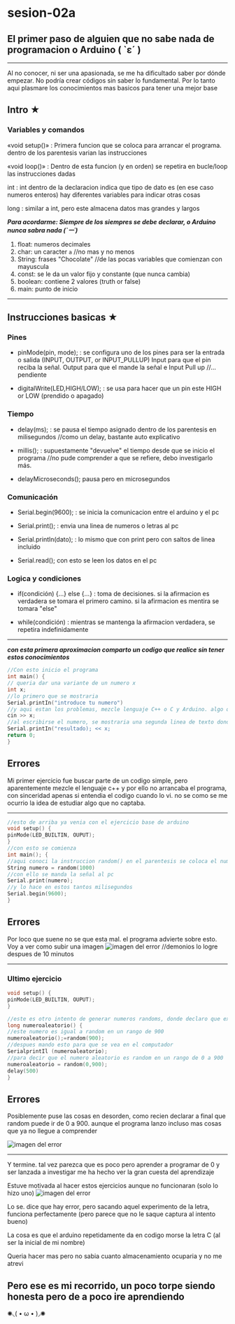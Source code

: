 # sesion-02a

## El primer paso de alguien que no sabe nada de programacion o Arduino ( `ε´ )
---
Al no conocer, ni ser una apasionada, se me ha dificultado saber por dónde empezar. No podría crear códigos sin saber lo fundamental.
Por lo tanto aqui plasmare los conocimientos mas basicos para tener una mejor base

## Intro ★
### Variables y comandos

«void setup()» : Primera funcion que se coloca para arrancar el programa. dentro de los parentesis varian las instrucciones

«void loop()» : Dentro de esta funcion (y en orden) se repetira en bucle/loop las instrucciones dadas

int : int dentro de la declaracion indica que tipo de dato es (en ese caso numeros enteros) hay diferentes variables para indicar otras cosas

long : similar a int, pero este almacena datos mas grandes y largos

***Para acordarme: Siempre de los siempres se debe declarar, o Arduino nunca sabra nada (`ー´)***

1. float: numeros decimales
2. char: un caracter ` a ` //no mas y no menos
3. String: frases "Chocolate" //de las pocas variables que comienzan con mayuscula
4. const: se le da un valor fijo y constante (que nunca cambia)
5. boolean: contiene 2 valores (truth or false)
6. main: punto de inicio

---

## Instrucciones basicas  ★

### Pines

- pinMode(pin, mode); : se configura uno de los pines para ser la entrada o salida (INPUT, OUTPUT, or INPUT_PULLUP) 
Input para que el pin reciba la señal. Output para que el mande la señal e Input Pull up //... pendiente

- digitalWrite(LED,HIGH/LOW); : se usa para hacer que un pin este HIGH or LOW (prendido o apagado)

### Tiempo

- delay(ms); : se pausa el tiempo asignado dentro de los parentesis en milisegundos //como un delay, bastante auto explicativo

- millis(); : supuestamente "devuelve" el tiempo desde que se inicio el programa //no pude comprender a que se refiere, debo investigarlo más.

- delayMicroseconds(); pausa pero en microsegundos

### Comunicación

- Serial.begin(9600); : se inicia la comunicacion entre el arduino y el pc

- Serial.print(); : envia una linea de numeros o letras al pc

- Serial.println(dato); : lo mismo que con print pero con saltos de linea incluido

- Serial.read(); con esto se leen los datos en el pc

### Logica y condiciones

- if(condición) {...} else {...} : toma de decisiones. si la afirmacion es verdadera se tomara el primero camino. si la afirmacion es mentira se tomara "else"

- while(condición) : mientras se mantenga la afirmacion verdadera, se repetira indefinidamente

---
***con esta primera aproximacion comparto un codigo que realice sin tener estos conocimientos***

```cpp
//Con esto inicio el programa
int main() {
// queria dar una variante de un numero x
int x;
//lo primero que se mostraria 
Serial.printIn("introduce tu numero")
//y aqui estan los problemas, mezcle lenguaje C++ o C y Arduino. algo que no es compatible 
cin >> x;
//al escribirse el numero, se mostraria una segunda linea de texto donde se veria ese numero
Serial.printIn("resultado); << x;
return 0; 
}
```

## Errores 

Mi primer ejercicio fue buscar parte de un codigo simple, pero aparentemente mezcle el lenguaje c++ y por ello no arrancaba el programa, con sinceridad apenas si entendia el codigo cuando lo vi. no se como se me ocurrio la idea de estudiar algo que no captaba.

---

```cpp
//esto de arriba ya venia con el ejercicio base de arduino
void setup() {
pinMode(LED_BUILTIN, OUPUT);
}
//con esto se comienza
int main(); {
//aqui conoci la instruccion random() en el parentesis se coloca el numero limite
String numero = random(1000)
//con ello se manda la señal al pc
Serial.print(numero);
//y lo hace en estos tantos milisegundos
Serial.begin(9600);
}
```

## Errores

Por loco que suene no se que esta mal. el programa advierte sobre esto. Voy a ver como subir una imagen
![imagen del error](https://raw.githubusercontent.com/Coff4/dis8645-2025-02-procesos/refs/heads/main/23-Coff4/sesion-02a/imagenes/error%201.png)
 //demonios lo logre despues de 10 minutos

 ---
 
 ### Ultimo ejercicio

 ```cpp
void setup() {
pinMode(LED_BUILTIN, OUPUT);
}

//este es otro intento de generar numeros randoms, donde declaro que existe el numero aleatorio
long numeroaleatorio() {
//este numero es igual a random en un rango de 900
numeroaleatorio();=random(900);
//despues mando esto para que se vea en el computador
SerialprintIl (numeroaleatorio);
//para decir que el numero aleatorio es random en un rango de 0 a 900
numeroaleatorio = random(0,900);
delay(500)
}
```

## Errores

Posiblemente puse las cosas en desorden, como recien declarar a final que random puede ir de 0 a 900.
aunque el programa lanzo incluso mas cosas que ya no llegue a comprender

![imagen del error](https://raw.githubusercontent.com/Coff4/dis8645-2025-02-procesos/refs/heads/main/23-Coff4/sesion-02a/imagenes/error%202.png)

---


Y termine. tal vez parezca que es poco pero aprender a programar de 0 y ser lanzada a investigar me ha hecho ver la gran cuesta del aprendizaje

Estuve motivada al hacer estos ejercicios aunque no funcionaran (solo lo hizo uno)
![imagen del error](https://raw.githubusercontent.com/Coff4/dis8645-2025-02-procesos/refs/heads/main/23-Coff4/sesion-02a/imagenes/casi%20error.png)

Lo se. dice que hay error, pero sacando aquel experimento de la letra, funciona perfectamente (pero parece que no le saque captura al intento bueno) 

La cosa es que el arduino repetidamente da en codigo morse la letra C (al ser la inicial de mi nombre)

Queria hacer mas pero no sabia cuanto almacenamiento ocuparia y no me atrevi

## Pero ese es mi recorrido, un poco torpe siendo honesta pero de a poco ire aprendiendo 
✺◟( • ω • )◞✺

